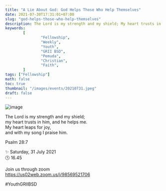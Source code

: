 ```yaml
---
title: "A Lie About God: God Helps Those Who Help Themselves"
date: 2021-07-30T17:31:01+07:00
slug: "god-helps-those-who-help-themselves"
description: The Lord is my strength and my shield; My heart trusts in him, and he helps me. My heart leaps for joy, and with my song I praise him.
keywords:
        [
                "Fellowship",
                "Weekly",
                "Youth",
                "GRII BSD",
                "Pemuda",
                "Christian",
                "Faith",
        ]
tags: ["Fellowship"]
math: false
toc: true
thumbnail: "/images/events/20210731.jpeg"
draft: false
---
```


![image](/images/events/20210731.jpeg)

The Lord is my strength and my shield;\
 my heart trusts in him, and he helps me.\
My heart leaps for joy,\
 and with my song I praise him.

Psalm 28:7

✨ Saturday, 31 July 2021\
🕓 16.45

Join us through zoom\
https://us02web.zoom.us/j/98569521706

#YouthGRIIBSD
